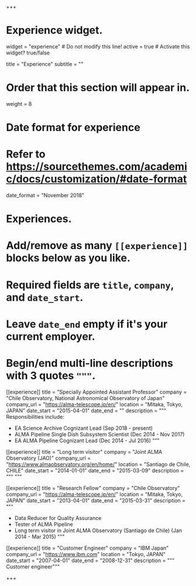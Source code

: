 +++
# Experience widget.
widget = "experience"  # Do not modify this line!
active = true  # Activate this widget? true/false

title = "Experience"
subtitle = ""

# Order that this section will appear in.
weight = 8

# Date format for experience
#   Refer to https://sourcethemes.com/academic/docs/customization/#date-format
date_format = "November 2018"

# Experiences.
#   Add/remove as many `[[experience]]` blocks below as you like.
#   Required fields are `title`, `company`, and `date_start`.
#   Leave `date_end` empty if it's your current employer.
#   Begin/end multi-line descriptions with 3 quotes `"""`.
[[experience]]
  title = "Specially Appointed Assistant Professor"
  company = "Chile Observatory, National Astronomical Observatory of Japan"
  company_url = "https://alma-telescope.jp/en/"
  location = "Mitaka, Tokyo, JAPAN"
  date_start = "2015-04-01"
  date_end = ""
  description = """ Responsibilities include:
  * EA Science Archive Cognizant Lead (Sep 2018 - present)
  * ALMA Pipeline Single Dish Subsystem Scientist (Dec 2014 - Nov 2017)
  * EA ALMA Pipeline Cognizant Lead (Dec 2014 - Jul 2016)
  """

[[experience]]
  title = "Long term visitor"
  company = "Joint ALMA Observatory (JAO)"
  company_url = "https://www.almaobservatory.org/en/home/"
  location = "Santiago de Chile, CHILE"
  date_start = "2014-01-01"
  date_end = "2015-03-09"
  description = """ """

[[experience]]
  title = "Research Fellow"
  company = "Chile Observatory"
  company_url = "https://alma-telescope.jp/en/"
  location = "Mitaka, Tokyo, JAPAN"
  date_start = "2013-04-01"
  date_end = "2015-03-31"
  description = """ 
  * Data Reducer for Quality Assurance
  * Tester of ALMA Pipeline
  * Long term visitor in Joint ALMA Observatory (Santiago de Chile) (Jan 2014 - Mar 2015)
  """

[[experience]]
  title = "Customer Engineer"
  company = "IBM Japan"
  company_url = "https://www.ibm.com"
  location = "Tokyo, JAPAN"
  date_start = "2007-04-01"
  date_end = "2008-12-31"
  description = """ Customer engineer"""

+++
